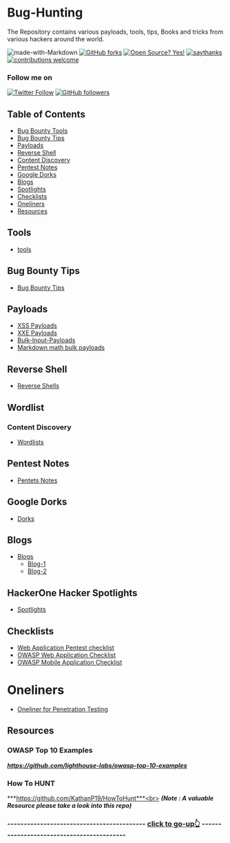 # Bug-Hunting
The Repository contains various payloads, tools, tips, Books and tricks from various hackers around the world.

![made-with-Markdown](https://img.shields.io/badge/Made%20with-Markdown-1f425f.svg)
[![GitHub forks](https://img.shields.io/github/forks/thevillagehacker/Bug-Hunting)](https://github.com/thevillagehacker/Bug-Hunting/network)
[![Open Source? Yes!](https://badgen.net/badge/Open%20Source%20%3F/Yes%21/blue?icon=github)](https://github.com/thevillagehacker/)
[![saythanks](https://img.shields.io/badge/say-thanks-ff69b4.svg)](https://github.com/thevillagehacker)
[![contributions welcome](https://img.shields.io/badge/contributions-welcome-brightgreen.svg?style=flat)](https://github.com/thevillagehacker/Bug-Hunting)



### Follow me on
[![Twitter Follow](https://img.shields.io/twitter/follow/thevillagehackr?style=social)](https://twitter.com/thevillagehackr)
[![GitHub followers](https://img.shields.io/github/followers/thevillagehacker?label=Follow%20%20%40thevillagehacker&style=social)](https://github.com/thevillagehacker)

## Table of Contents
- [Bug Bounty Tools](#tools)
- [Bug Bounty Tips](#bug-bounty-tips)
- [Payloads](#payloads)
- [Reverse Shell](#reverse-shell)
- [Content Discovery](#wordlist)
- [Pentest Notes](#pentest-notes)
- [Google Dorks](#google-dorks)
- [Blogs](#blogs)
- [Spotlights](#hackerone-hacker-spotlights)
- [Checklists](#checklists)
- [Oneliners](#oneliners)
- [Resources](#resources)

## Tools
- [tools](Tools)

## Bug Bounty Tips
- [Bug Bounty Tips](Bug%20Bounty%20Tips)

## Payloads
- [XSS Payloads](XSS-payloads)
- [XXE Payloads](XXE-payloads)
- [Bulk-Input-Payloads](Bulk-input)
- [Markdown math bulk payloads](Mark-math-bulk-payload)

## Reverse Shell
- [Reverse Shells](Rev-shell)

## Wordlist
### Content Discovery
- [Wordlists](Content-discovery)

## Pentest Notes
- [Pentets Notes](Pentest-master)

## Google Dorks
- [Dorks](Gdorks)

## Blogs
- [Blogs](blogs)
  - [Blog-1](blogs/files/file1.md)
  - [Blog-2](blogs/files/file2.md)

## HackerOne Hacker Spotlights
- [Spotlights](spotlights)

## Checklists
- [Web Application Pentest checklist](Checklist/Readme.md)
- [OWASP Web Application Checklist](Checklist/OWASP/Web/OWASPv4_Checklist.xlsx)
- [OWASP Mobile Application Checklist](Checklist/OWASP/Mobile/Mobile_App_Security_Checklist-English_1.1.2.xlsx)

# Oneliners
- [Oneliner for Penetration Testing](Bug%20Bounty%20Tips/files/oneliners.md)

## Resources
### OWASP Top 10 Examples
***https://github.com/lighthouse-labs/owasp-top-10-examples***
### How To HUNT
***https://github.com/KathanP19/HowToHunt***<br>
***(Note : A valuable Resource please take a look into this repo)***

### ------------------------------------------ [click to go-up👆](#bug-hunting) ------------------------------------------
